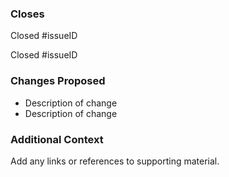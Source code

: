 ### Closes
Closed #issueID

Closed #issueID


### Changes Proposed
- Description of change
- Description of change


### Additional Context
Add any links or references to supporting material.
